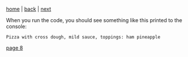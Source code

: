 [home](./page01.md) | [back](./page06.md) | [next](./page08.md)

When you run the code, you should see something like this printed to the console:
```
Pizza with cross dough, mild sauce, toppings: ham pineapple 
```

[page 8](./page08.md)
